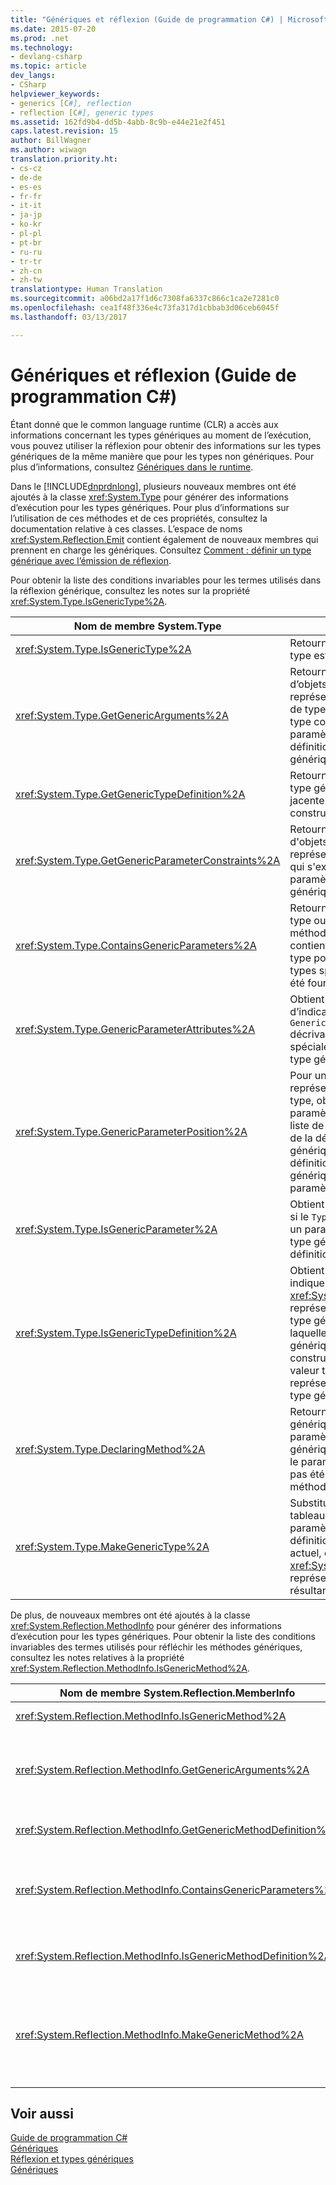 ```yaml
---
title: "Génériques et réflexion (Guide de programmation C#) | Microsoft Docs"
ms.date: 2015-07-20
ms.prod: .net
ms.technology:
- devlang-csharp
ms.topic: article
dev_langs:
- CSharp
helpviewer_keywords:
- generics [C#], reflection
- reflection [C#], generic types
ms.assetid: 162fd9b4-dd5b-4abb-8c9b-e44e21e2f451
caps.latest.revision: 15
author: BillWagner
ms.author: wiwagn
translation.priority.ht:
- cs-cz
- de-de
- es-es
- fr-fr
- it-it
- ja-jp
- ko-kr
- pl-pl
- pt-br
- ru-ru
- tr-tr
- zh-cn
- zh-tw
translationtype: Human Translation
ms.sourcegitcommit: a06bd2a17f1d6c7308fa6337c866c1ca2e7281c0
ms.openlocfilehash: cea1f48f336e4c73fa317d1cbbab3d06ceb6045f
ms.lasthandoff: 03/13/2017

---
```

# <a name="generics-and-reflection-c-programming-guide"></a>Génériques et réflexion (Guide de programmation C#)
Étant donné que le common language runtime (CLR) a accès aux informations concernant les types génériques au moment de l’exécution, vous pouvez utiliser la réflexion pour obtenir des informations sur les types génériques de la même manière que pour les types non génériques. Pour plus d’informations, consultez [Génériques dans le runtime](../../../csharp/programming-guide/generics/generics-in-the-run-time.md).  
  
 Dans le [!INCLUDE[dnprdnlong](../../../csharp/programming-guide/events/includes/dnprdnlong_md.md)], plusieurs nouveaux membres ont été ajoutés à la classe <xref:System.Type> pour générer des informations d’exécution pour les types génériques. Pour plus d’informations sur l’utilisation de ces méthodes et de ces propriétés, consultez la documentation relative à ces classes. L’espace de noms <xref:System.Reflection.Emit> contient également de nouveaux membres qui prennent en charge les génériques. Consultez [Comment : définir un type générique avec l’émission de réflexion](http://msdn.microsoft.com/library/07d5f01a-7b5b-40ea-9b15-f21561098fe4).  
  
 Pour obtenir la liste des conditions invariables pour les termes utilisés dans la réflexion générique, consultez les notes sur la propriété <xref:System.Type.IsGenericType%2A>.  
  
|Nom de membre System.Type|Description|  
|-----------------------------|-----------------|  
|<xref:System.Type.IsGenericType%2A>|Retourne la valeur true si un type est générique.|  
|<xref:System.Type.GetGenericArguments%2A>|Retourne un tableau d’objets `Type` qui représentent les arguments de type fournis pour un type construit, ou les paramètres de type d’une définition de type générique.|  
|<xref:System.Type.GetGenericTypeDefinition%2A>|Retourne la définition de type générique sous-jacente pour le type construit actuel.|  
|<xref:System.Type.GetGenericParameterConstraints%2A>|Retourne un tableau d'objets `Type` qui représentent les contraintes qui s'exercent sur le paramètre de type générique actuel.|  
|<xref:System.Type.ContainsGenericParameters%2A>|Retourne la valeur true si le type ou l’un de ses types ou méthodes englobants contient des paramètres de type pour lesquels des types spécifiques n’ont pas été fournis.|  
|<xref:System.Type.GenericParameterAttributes%2A>|Obtient une combinaison d’indicateurs `GenericParameterAttributes` décrivant les contraintes spéciales du paramètre de type générique actuel.|  
|<xref:System.Type.GenericParameterPosition%2A>|Pour un objet `Type` qui représente un paramètre de type, obtient la position du paramètre de type dans la liste de paramètres de type de la définition de type générique ou de la définition de méthode générique qui a déclaré le paramètre de type.|  
|<xref:System.Type.IsGenericParameter%2A>|Obtient une valeur indiquant si le `Type` actuel représente un paramètre de type d’un type générique ou d’une définition de méthode.|  
|<xref:System.Type.IsGenericTypeDefinition%2A>|Obtient une valeur qui indique si le <xref:System.Type> actuel représente une définition de type générique, à partir de laquelle d’autres types génériques peuvent être construits. Retourne la valeur true si le type représente la définition d’un type générique.|  
|<xref:System.Type.DeclaringMethod%2A>|Retourne la méthode générique qui a défini le paramètre de type générique actuel, ou Null si le paramètre de type n’a pas été défini par une méthode générique.|  
|<xref:System.Type.MakeGenericType%2A>|Substitue les éléments d’un tableau de types aux paramètres de type de la définition du type générique actuel, et retourne un objet <xref:System.Type> qui représente le type construit résultant.|  
  
 De plus, de nouveaux membres ont été ajoutés à la classe <xref:System.Reflection.MethodInfo> pour générer des informations d’exécution pour les types génériques. Pour obtenir la liste des conditions invariables des termes utilisés pour réfléchir les méthodes génériques, consultez les notes relatives à la propriété <xref:System.Reflection.MethodInfo.IsGenericMethod%2A>.  
  
|Nom de membre System.Reflection.MemberInfo|Description|  
|----------------------------------------------|-----------------|  
|<xref:System.Reflection.MethodInfo.IsGenericMethod%2A>|Retourne la valeur true si une méthode est générique.|  
|<xref:System.Reflection.MethodInfo.GetGenericArguments%2A>|Retourne un tableau d’objets de type qui représentent les arguments de type d’une méthode générique construite, ou les paramètres de type d’une définition de méthode générique.|  
|<xref:System.Reflection.MethodInfo.GetGenericMethodDefinition%2A>|Retourne la définition de méthode générique sous-jacente pour la méthode construite actuelle.|  
|<xref:System.Reflection.MethodInfo.ContainsGenericParameters%2A>|Retourne la valeur true si la méthode ou l’un de ses types englobants contient des paramètres de type pour lesquels des types spécifiques n’ont pas été fournis.|  
|<xref:System.Reflection.MethodInfo.IsGenericMethodDefinition%2A>|Retourne la valeur true si le <xref:System.Reflection.MethodInfo> actuel représente la définition d’une méthode générique.|  
|<xref:System.Reflection.MethodInfo.MakeGenericMethod%2A>|Substitue les éléments d’un tableau de types aux paramètres de type de la définition de méthode générique actuelle et retourne un objet <xref:System.Reflection.MethodInfo> représentant la méthode construite résultante.|  
  
## <a name="see-also"></a>Voir aussi  
 [Guide de programmation C#](../../../csharp/programming-guide/index.md)   
 [Génériques](../../../csharp/programming-guide/generics/index.md)   
 [Réflexion et types génériques](http://msdn.microsoft.com/library/f7180fc5-dd41-42d4-8a8e-1b34288e06de)   
 [Génériques](https://msdn.microsoft.com/library/ms172192)
